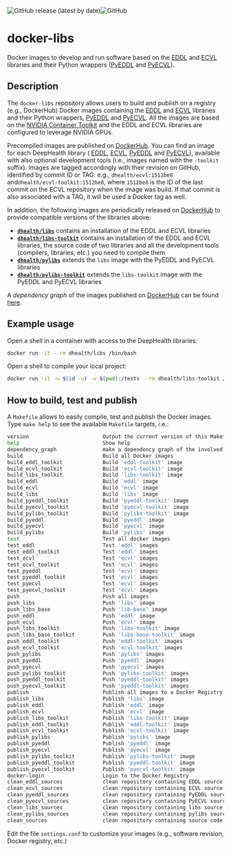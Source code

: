 ![GitHub release (latest by date)](https://img.shields.io/github/v/release/deephealthproject/docker-libs)![GitHub](https://img.shields.io/github/license/deephealthproject/docker-libs)



# docker-libs

Docker images to develop and run software based on the [EDDL](https://github.com/deephealthproject/eddl) and [ECVL](https://github.com/deephealthproject/ecvl) libraries and their Python wrappers ([PyEDDL](https://github.com/deephealthproject/pyeddl) and [PyECVL](https://github.com/deephealthproject/pycvl)).



## Description

The `docker-libs` repository allows users to build and publish on a registry (e.g., DockerHub) Docker images containing the [EDDL](https://github.com/deephealthproject/eddl) and [ECVL](https://github.com/deephealthproject/ecvl) libraries and their Python wrappers, [PyEDDL](https://github.com/deephealthproject/pyeddl) and [PyECVL](https://github.com/deephealthproject/pycvl). All the images are based on the [NVIDIA Container Toolkit](https://github.com/NVIDIA/nvidia-docker) and the EDDL and ECVL libraries are configured to leverage NVIDIA GPUs.

Precompiled images are published on [DockerHub](https://hub.docker.com/u/dhealth). You can find an image for each DeepHealth library ( [EDDL](https://github.com/deephealthproject/eddl), [ECVL](https://github.com/deephealthproject/ecvl), [PyEDDL](https://github.com/deephealthproject/pyeddl) and [PyECVL](https://github.com/deephealthproject/pycvl)), available with also optional development tools (i.e., images named with the `-toolkit` suffix). Images are tagged accordingly with their revision on GitHub, identified by commit ID or TAG: e.g., `dhealth/ecvl:1512be8` and`dhealth/ecvl-toolkit:1512be8`, where `1512be8` is the ID of the last commit on the ECVL repository when the image was build. If that commit is also associated with a TAG, it will be used a Docker tag as well.

In addition, the following images are periodically released on [DockerHub](https://hub.docker.com/u/dhealth) to provide compatible versions of the libraries above:

* **[`dhealth/libs`](https://hub.docker.com/r/dhealth/libs)** contains an installation of the EDDL and ECVL libraries
* **[`dhealth/libs-toolkit`](https://hub.docker.com/r/dhealth/libs-toolkit)** contains an installation of the EDDL and ECVL libraries, the source code of two libraries and all the development tools (compilers, libraries, etc.) you need to compile them
* **[`dhealth/pylibs`](https://hub.docker.com/r/dhealth/pylibs)** extends the `libs` image with the PyEDDL and PyECVL libraries
* **[`dhealth/pylibs-toolkit`](https://hub.docker.com/r/dhealth/pylibs-toolkit)** extends the `libs-toolkit` image with the PyEDDL and PyECVL libraries

A *dependency graph* of the images published on [DockerHub](https://hub.docker.com/u/dhealth) can be found [here](docs/img/graph-latest.png?raw=true "Dependency Graph").



## Example usage

Open a shell in a container with access to the DeepHealth libraries:

```bash
docker run -it --rm dhealth/libs /bin/bash
```

Open a shell to compile your local project:

```bash
docker run -it -u $(id -u) -v $(pwd):/tests --rm dhealth/libs-toolkit /bin/bash
```



## How to build, test and publish

A `Makefile` allows to easily compile, test and publish the Docker images. Type `make help` to see the available `Makefile` targets, i.e.:

```bash
version                        Output the current version of this Makefile
help                           Show help
dependency_graph               make a dependency graph of the involved libraries
build                          Build all Docker images
build_eddl_toolkit             Build 'eddl-toolkit' image
build_ecvl_toolkit             Build 'ecvl-toolkit' image
build_libs_toolkit             Build 'libs-toolkit' image
build_eddl                     Build 'eddl' image
build_ecvl                     Build 'ecvl' image
build_libs                     Build 'libs' image
build_pyeddl_toolkit           Build 'pyeddl-toolkit' image
build_pyecvl_toolkit           Build 'pyecvl-toolkit' image
build_pylibs_toolkit           Build 'pylibs-toolkit' image
build_pyeddl                   Build 'pyeddl' image
build_pyecvl                   Build 'pyecvl' image
build_pylibs                   Build 'pylibs' image
test                           Test all docker images
test_eddl                      Test 'eddl' images
test_eddl_toolkit              Test 'eddl' images
test_ecvl                      Test 'ecvl' images
test_ecvl_toolkit              Test 'ecvl' images
test_pyeddl                    Test 'ecvl' images
test_pyeddl_toolkit            Test 'ecvl' images
test_pyecvl                    Test 'ecvl' images
test_pyecvl_toolkit            Test 'ecvl' images
push                           Push all images
push_libs                      Push 'libs' image
push_libs_base                 Push 'lib-base' image
push_eddl                      Push 'eddl' image
push_ecvl                      Push 'ecvl' image
push_libs_toolkit              Push 'libs-toolkit' image
push_libs_base_toolkit         Push 'libs-base-toolkit' image
push_eddl_toolkit              Push 'eddl-toolkit' images
push_ecvl_toolkit              Push 'ecvl-toolkit' images
push_pylibs                    Push 'pylibs' images
push_pyeddl                    Push 'pyeddl' images
push_pyecvl                    Push 'pyecvl' images
push_pylibs_toolkit            Push 'pylibs-toolkit' images
push_pyeddl_toolkit            Push 'pyeddl-toolkit' images
push_pyecvl_toolkit            Push 'pyeddl-toolkit' images
publish                        Publish all images to a Docker Registry (e.g., DockerHub)
publish_libs                   Publish 'libs' image
publish_eddl                   Publish 'eddl' image
publish_ecvl                   Publish 'ecvl' image
publish_libs_toolkit           Publish 'libs-toolkit' image
publish_eddl_toolkit           Publish 'eddl-toolkit' image
publish_ecvl_toolkit           Publish 'ecvl-toolkit' image
publish_pylibs                 Publish 'pylibs' image
publish_pyeddl                 Publish 'pyeddl' image
publish_pyecvl                 Publish 'pyecvl' image
publish_pylibs_toolkit         Publish 'pylibs-toolkit' image
publish_pyeddl_toolkit         Publish 'pyeddl-toolkit' image
publish_pyecvl_toolkit         Publish 'pyecvl-toolkit' image
docker-login                   Login to the Docker Registry
clean_eddl_sources             clean repository containing EDDL source code
clean_ecvl_sources             clean repository containing ECVL source code
clean_pyeddl_sources           clean repository containing PyEDDL source code
clean_pyecvl_sources           clean repository containing PyECVL source code
clean_libs_sources             clean repository containing libs source code
clean_pylibs_sources           clean repository containing pylibs source code
clean_sources                  clean repository containing source code
```

Edit the file `settings.conf` to customize your images (e.g., software revision, Docker registry, etc.)

